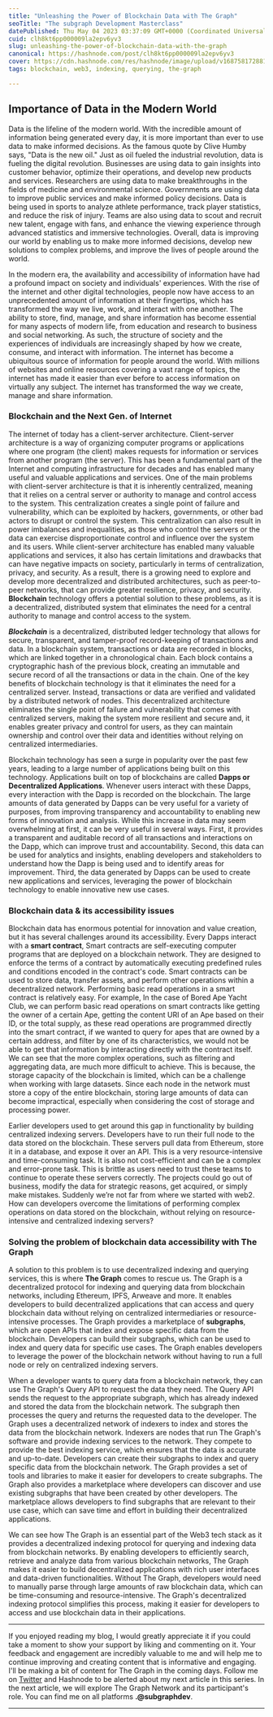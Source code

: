 ```yaml
---
title: "Unleashing the Power of Blockchain Data with The Graph"
seoTitle: "The subgraph Development Masterclass"
datePublished: Thu May 04 2023 03:37:09 GMT+0000 (Coordinated Universal Time)
cuid: clh8kt6pp000009la2epv6yv3
slug: unleashing-the-power-of-blockchain-data-with-the-graph
canonical: https://hashnode.com/post/clh8kt6pp000009la2epv6yv3
cover: https://cdn.hashnode.com/res/hashnode/image/upload/v1687581728819/c46100a1-7cee-491b-a753-5943f6120c86.png
tags: blockchain, web3, indexing, querying, the-graph

---
```


## Importance of Data in the Modern World

Data is the lifeline of the modern world. With the incredible amount of information being generated every day, it is more important than ever to use data to make informed decisions. As the famous quote by Clive Humby says, "Data is the new oil." Just as oil fueled the industrial revolution, data is fueling the digital revolution. Businesses are using data to gain insights into customer behavior, optimize their operations, and develop new products and services. Researchers are using data to make breakthroughs in the fields of medicine and environmental science. Governments are using data to improve public services and make informed policy decisions. Data is being used in sports to analyze athlete performance, track player statistics, and reduce the risk of injury. Teams are also using data to scout and recruit new talent, engage with fans, and enhance the viewing experience through advanced statistics and immersive technologies. Overall, data is improving our world by enabling us to make more informed decisions, develop new solutions to complex problems, and improve the lives of people around the world.

In the modern era, the availability and accessibility of information have had a profound impact on society and individuals' experiences. With the rise of the internet and other digital technologies, people now have access to an unprecedented amount of information at their fingertips, which has transformed the way we live, work, and interact with one another. The ability to store, find, manage, and share information has become essential for many aspects of modern life, from education and research to business and social networking. As such, the structure of society and the experiences of individuals are increasingly shaped by how we create, consume, and interact with information. The internet has become a ubiquitous source of information for people around the world. With millions of websites and online resources covering a vast range of topics, the internet has made it easier than ever before to access information on virtually any subject. The internet has transformed the way we create, manage and share information.

### Blockchain and the Next Gen. of Internet

The internet of today has a client-server architecture. Client-server architecture is a way of organizing computer programs or applications where one program (the client) makes requests for information or services from another program (the server). This has been a fundamental part of the Internet and computing infrastructure for decades and has enabled many useful and valuable applications and services. One of the main problems with client-server architecture is that it is inherently centralized, meaning that it relies on a central server or authority to manage and control access to the system. This centralization creates a single point of failure and vulnerability, which can be exploited by hackers, governments, or other bad actors to disrupt or control the system. This centralization can also result in power imbalances and inequalities, as those who control the servers or the data can exercise disproportionate control and influence over the system and its users. While client-server architecture has enabled many valuable applications and services, it also has certain limitations and drawbacks that can have negative impacts on society, particularly in terms of centralization, privacy, and security. As a result, there is a growing need to explore and develop more decentralized and distributed architectures, such as peer-to-peer networks, that can provide greater resilience, privacy, and security. **Blockchain** technology offers a potential solution to these problems, as it is a decentralized, distributed system that eliminates the need for a central authority to manage and control access to the system.

***Blockchain*** is a decentralized, distributed ledger technology that allows for secure, transparent, and tamper-proof record-keeping of transactions and data. In a blockchain system, transactions or data are recorded in blocks, which are linked together in a chronological chain. Each block contains a cryptographic hash of the previous block, creating an immutable and secure record of all the transactions or data in the chain. One of the key benefits of blockchain technology is that it eliminates the need for a centralized server. Instead, transactions or data are verified and validated by a distributed network of nodes. This decentralized architecture eliminates the single point of failure and vulnerability that comes with centralized servers, making the system more resilient and secure and, it enables greater privacy and control for users, as they can maintain ownership and control over their data and identities without relying on centralized intermediaries.

Blockchain technology has seen a surge in popularity over the past few years, leading to a large number of applications being built on this technology. Applications built on top of blockchains are called **Dapps or Decentralized Applications**. Whenever users interact with these Dapps, every interaction with the Dapp is recorded on the blockchain. The large amounts of data generated by Dapps can be very useful for a variety of purposes, from improving transparency and accountability to enabling new forms of innovation and analysis. While this increase in data may seem overwhelming at first, it can be very useful in several ways. First, it provides a transparent and auditable record of all transactions and interactions on the Dapp, which can improve trust and accountability. Second, this data can be used for analytics and insights, enabling developers and stakeholders to understand how the Dapp is being used and to identify areas for improvement. Third, the data generated by Dapps can be used to create new applications and services, leveraging the power of blockchain technology to enable innovative new use cases.

### Blockchain data & its accessibility issues

Blockchain data has enormous potential for innovation and value creation, but it has several challenges around its accessibility. Every Dapps interact with a **smart contract**, Smart contracts are self-executing computer programs that are deployed on a blockchain network. They are designed to enforce the terms of a contract by automatically executing predefined rules and conditions encoded in the contract's code. Smart contracts can be used to store data, transfer assets, and perform other operations within a decentralized network. Performing basic read operations in a smart contract is relatively easy. For example, In the case of Bored Ape Yacht Club, we can perform basic read operations on smart contracts like getting the owner of a certain Ape, getting the content URI of an Ape based on their ID, or the total supply, as these read operations are programmed directly into the smart contract, if we wanted to query for apes that are owned by a certain address, and filter by one of its characteristics, we would not be able to get that information by interacting directly with the contract itself. We can see that the more complex operations, such as filtering and aggregating data, are much more difficult to achieve. This is because, the storage capacity of the blockchain is limited, which can be a challenge when working with large datasets. Since each node in the network must store a copy of the entire blockchain, storing large amounts of data can become impractical, especially when considering the cost of storage and processing power.

Earlier developers used to get around this gap in functionality by building centralized indexing servers. Developers have to run their full node to the data stored on the blockchain. These servers pull data from Ethereum, store it in a database, and expose it over an API. This is a very resource-intensive and time-consuming task. It is also not cost-efficient and can be a complex and error-prone task. This is brittle as users need to trust these teams to continue to operate these servers correctly. The projects could go out of business, modify the data for strategic reasons, get acquired, or simply make mistakes. Suddenly we’re not far from where we started with web2. How can developers overcome the limitations of performing complex operations on data stored on the blockchain, without relying on resource-intensive and centralized indexing servers?

### Solving the problem of blockchain data accessibility with The Graph

A solution to this problem is to use decentralized indexing and querying services, this is where **The Graph** comes to rescue us. The Graph is a decentralized protocol for indexing and querying data from blockchain networks, including Ethereum, IPFS, Arweave and more. It enables developers to build decentralized applications that can access and query blockchain data without relying on centralized intermediaries or resource-intensive processes. The Graph provides a marketplace of **subgraphs**, which are open APIs that index and expose specific data from the blockchain. Developers can build their subgraphs, which can be used to index and query data for specific use cases. The Graph enables developers to leverage the power of the blockchain network without having to run a full node or rely on centralized indexing servers.

When a developer wants to query data from a blockchain network, they can use The Graph's Query API to request the data they need. The Query API sends the request to the appropriate subgraph, which has already indexed and stored the data from the blockchain network. The subgraph then processes the query and returns the requested data to the developer. The Graph uses a decentralized network of indexers to index and stores the data from the blockchain network. Indexers are nodes that run The Graph's software and provide indexing services to the network. They compete to provide the best indexing service, which ensures that the data is accurate and up-to-date. Developers can create their subgraphs to index and query specific data from the blockchain network. The Graph provides a set of tools and libraries to make it easier for developers to create subgraphs. The Graph also provides a marketplace where developers can discover and use existing subgraphs that have been created by other developers. The marketplace allows developers to find subgraphs that are relevant to their use case, which can save time and effort in building their decentralized applications.

We can see how The Graph is an essential part of the Web3 tech stack as it provides a decentralized indexing protocol for querying and indexing data from blockchain networks. By enabling developers to efficiently search, retrieve and analyze data from various blockchain networks, The Graph makes it easier to build decentralized applications with rich user interfaces and data-driven functionalities. Without The Graph, developers would need to manually parse through large amounts of raw blockchain data, which can be time-consuming and resource-intensive. The Graph's decentralized indexing protocol simplifies this process, making it easier for developers to access and use blockchain data in their applications.

---

If you enjoyed reading my blog, I would greatly appreciate it if you could take a moment to show your support by liking and commenting on it. Your feedback and engagement are incredibly valuable to me and will help me to continue improving and creating content that is informative and engaging. I'll be making a bit of content for The Graph in the coming days. Follow me on [Twitter](https://twitter.com/subgraphdev) and Hashnode to be alerted about my next article in this series. In the next article, we will explore The Graph Network and its participant's role. You can find me on all platforms **.@subgraphdev**.

---